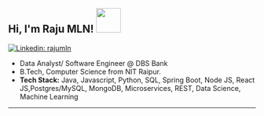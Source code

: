 <h2> Hi, I'm Raju MLN! <img src="https://media.giphy.com/media/du3J3cXyzhj75IOgvA/giphy.gif" width="50"></h2>


[![Linkedin: rajumln](https://img.shields.io/badge/-rajumln-blue?style=flat-square&logo=Linkedin&logoColor=white&link=https://www.linkedin.com/in/raju-m-l-n/)](https://www.linkedin.com/in/raju-m-l-n/)
 
* Data Analyst/ Software Engineer @ DBS Bank
* B.Tech, Computer Science from NIT Raipur.
* __Tech Stack:__ Java, Javascript, Python, SQL, Spring Boot, Node JS, React JS,Postgres/MySQL, MongoDB, Microservices, REST, Data Science, Machine Learning
---





